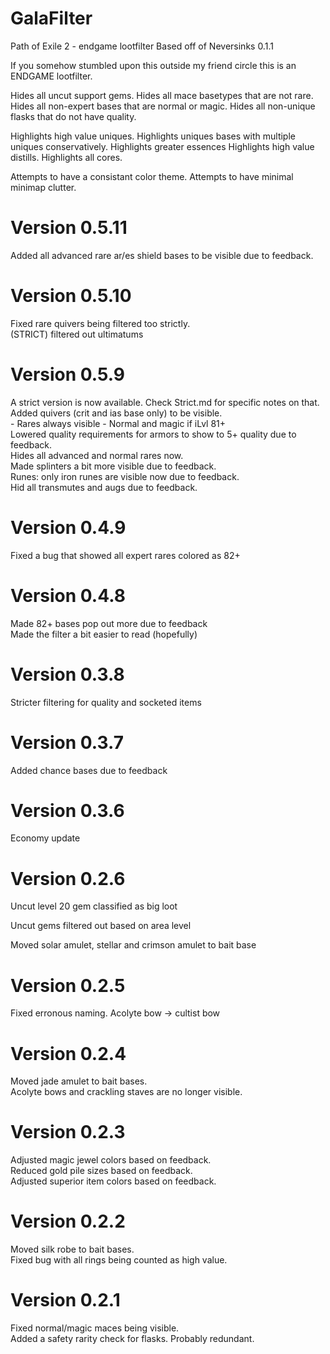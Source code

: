 # GalaFilter
Path of Exile 2 - endgame lootfilter
Based off of Neversinks 0.1.1

If you somehow stumbled upon this outside my friend circle this is an ENDGAME lootfilter.

Hides all uncut support gems.
Hides all mace basetypes that are not rare.
Hides all non-expert bases that are normal or magic.
Hides all non-unique flasks that do not have quality.

Highlights high value uniques.
Highlights uniques bases with multiple uniques conservatively.
Highlights greater essences
Highlights high value distills.
Highlights all cores.

Attempts to have a consistant color theme.
Attempts to have minimal minimap clutter.

# Version 0.5.11
Added all advanced rare ar/es shield bases to be visible due to feedback.  

# Version 0.5.10
Fixed rare quivers being filtered too strictly.  
(STRICT) filtered out ultimatums  

# Version 0.5.9
A strict version is now available. Check Strict.md for specific notes on that.  
Added quivers (crit and ias base only) to be visible.  
    - Rares always visible 
    - Normal and magic if iLvl 81+  
Lowered quality requirements for armors to show to  5+ quality due to feedback.  
Hides all advanced and normal rares now.  
Made splinters a bit more visible due to feedback.  
Runes: only iron runes are visible now due to feedback.  
Hid all transmutes and augs due to feedback.  

# Version 0.4.9
Fixed a bug that showed all expert rares colored as 82+  

# Version 0.4.8
Made 82+ bases pop out more due to feedback  
Made the filter a bit easier to read (hopefully)  

# Version 0.3.8
Stricter filtering for quality and socketed items  

# Version 0.3.7
Added chance bases due to feedback  

# Version 0.3.6
Economy update  

# Version 0.2.6
Uncut level 20 gem classified as big loot  

Uncut gems filtered out based on area level  

Moved solar amulet, stellar and crimson amulet to bait base  

# Version 0.2.5
Fixed erronous naming. Acolyte bow -> cultist bow  

# Version 0.2.4
Moved jade amulet to bait bases.  
Acolyte bows and crackling staves are no longer visible.  

# Version 0.2.3
Adjusted magic jewel colors based on feedback.  
Reduced gold pile sizes based on feedback.  
Adjusted superior item colors based on feedback.  

# Version 0.2.2
Moved silk robe to bait bases.  
Fixed bug with all rings being counted as high value.  

# Version 0.2.1
Fixed normal/magic maces being visible.  
Added a safety rarity check for flasks. Probably redundant.  
